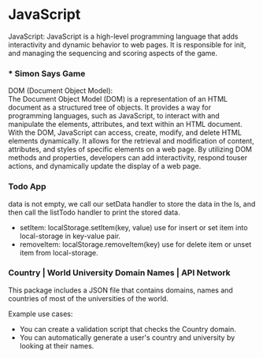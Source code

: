 # JavaScript
JavaScript: JavaScript is a high-level programming language that adds interactivity and dynamic behavior to web pages. It is responsible for init, and managing the sequencing and scoring aspects of the game.

### * Simon Says Game
DOM (Document Object Model):<br>
 The Document Object Model (DOM) is a representation of an HTML document as a structured tree of objects. It provides a way for programming languages, such as JavaScript, to interact with and manipulate the elements, attributes, and text within an HTML document. With the DOM, JavaScript can access, create, modify, and delete HTML elements dynamically. It allows for the retrieval and modification of content, attributes, and styles of specific elements on a web page. By utilizing DOM methods and properties, developers can add interactivity, respond touser actions, and dynamically update the display of a web page.

### Todo App
data is not empty, we call our setData handler to store the data in the ls, and then call the listTodo handler to print the stored data.

* setItem: localStorage.setItem(key, value) use for insert or set item into local-storage in key-value pair.
* removeItem: localStorage.removeItem(key) use for delete item or unset item from local-storage.

### Country | World University Domain Names | API Network
This package includes a JSON file that contains domains, names and countries of most of the universities of the world.

Example use cases:

* You can create a validation script that checks the Country domain.
* You can automatically generate a user's country and university by looking at their names.

